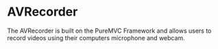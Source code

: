 AVRecorder
==========

The AVRecorder is built on the PureMVC Framework and allows users to record videos using their computers microphone and webcam.
